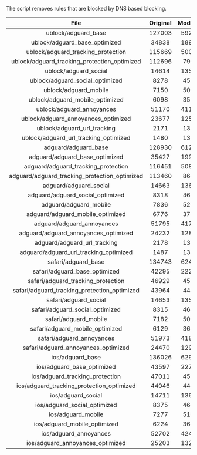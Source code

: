The script removes rules that are blocked by DNS based blocking.


| File | Original | Modified |
|:----:|:-----:|:-----:|
| ublock/adguard_base | 127003 | 59219 |
| ublock/adguard_base_optimized | 34838 | 18927 |
| ublock/adguard_tracking_protection | 115669 | 50080 |
| ublock/adguard_tracking_protection_optimized | 112696 | 7948 |
| ublock/adguard_social | 14614 | 13558 |
| ublock/adguard_social_optimized | 8278 | 4596 |
| ublock/adguard_mobile | 7150 | 5020 |
| ublock/adguard_mobile_optimized | 6098 | 3584 |
| ublock/adguard_annoyances | 51170 | 41180 |
| ublock/adguard_annoyances_optimized | 23677 | 12524 |
| ublock/adguard_url_tracking | 2171 | 1321 |
| ublock/adguard_url_tracking_optimized | 1480 | 1318 |
| adguard/adguard_base | 128930 | 61216 |
| adguard/adguard_base_optimized | 35427 | 19946 |
| adguard/adguard_tracking_protection | 116451 | 50807 |
| adguard/adguard_tracking_protection_optimized | 113460 | 8662 |
| adguard/adguard_social | 14663 | 13614 |
| adguard/adguard_social_optimized | 8318 | 4640 |
| adguard/adguard_mobile | 7836 | 5200 |
| adguard/adguard_mobile_optimized | 6776 | 3757 |
| adguard/adguard_annoyances | 51795 | 41739 |
| adguard/adguard_annoyances_optimized | 24232 | 12821 |
| adguard/adguard_url_tracking | 2178 | 1328 |
| adguard/adguard_url_tracking_optimized | 1487 | 1325 |
| safari/adguard_base | 134743 | 62490 |
| safari/adguard_base_optimized | 42295 | 22223 |
| safari/adguard_tracking_protection | 46929 | 4567 |
| safari/adguard_tracking_protection_optimized | 43964 | 4423 |
| safari/adguard_social | 14653 | 13598 |
| safari/adguard_social_optimized | 8315 | 4627 |
| safari/adguard_mobile | 7182 | 5056 |
| safari/adguard_mobile_optimized | 6129 | 3614 |
| safari/adguard_annoyances | 51973 | 41841 |
| safari/adguard_annoyances_optimized | 24470 | 12900 |
| ios/adguard_base | 136026 | 62994 |
| ios/adguard_base_optimized | 43597 | 22726 |
| ios/adguard_tracking_protection | 47011 | 4575 |
| ios/adguard_tracking_protection_optimized | 44046 | 4431 |
| ios/adguard_social | 14711 | 13630 |
| ios/adguard_social_optimized | 8375 | 4641 |
| ios/adguard_mobile | 7277 | 5100 |
| ios/adguard_mobile_optimized | 6224 | 3655 |
| ios/adguard_annoyances | 52702 | 42465 |
| ios/adguard_annoyances_optimized | 25203 | 13209 |